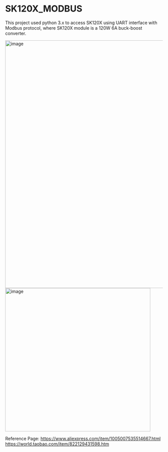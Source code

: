 # SK120X_MODBUS
This project used python 3.x to access SK120X using UART interface with Modbus protocol, where SK120X module is a 120W 6A buck-boost converter. 

<img width="791" height="789" alt="image" src="https://github.com/user-attachments/assets/3b60b65b-5408-4138-a024-555e087d84d1" />

<img width="464" height="457" alt="image" src="https://github.com/user-attachments/assets/deede415-dcd9-459c-9ba6-72a356a296fa" />

Reference Page: 
    https://www.aliexpress.com/item/1005007535514667.html
    https://world.taobao.com/item/822129431598.htm
